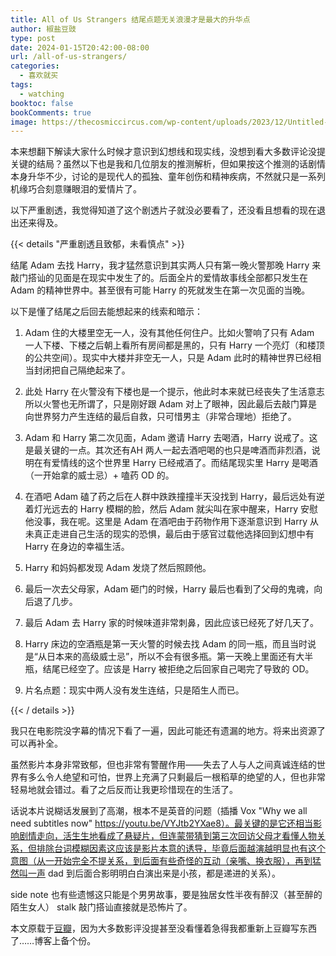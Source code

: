 ```yaml
---
title: All of Us Strangers 结尾点题无关浪漫才是最大的升华点
author: 椒盐豆豉
type: post
date: 2024-01-15T20:42:00-08:00
url: /all-of-us-strangers/
categories:
  - 喜欢就买
tags:
  - watching
booktoc: false
bookComments: true
image: https://thecosmiccircus.com/wp-content/uploads/2023/12/Untitled-design-35.jpg
---
```


本来想翻下解读大家什么时候才意识到幻想线和现实线，没想到看大多数评论没提关键的结局？虽然以下也是我和几位朋友的推测解析，但如果按这个推测的话剧情本身升华不少，讨论的是现代人的孤独、童年创伤和精神疾病，不然就只是一系列机缘巧合刻意赚眼泪的爱情片了。

以下严重剧透，我觉得知道了这个剧透片子就没必要看了，还没看且想看的现在退出还来得及。

<!--more-->

{{< details "严重剧透且致郁，未看慎点" >}}

结尾 Adam 去找 Harry，我才猛然意识到其实两人只有第一晚火警那晚 Harry 来敲门搭讪的见面是在现实中发生了的。后面全片的爱情故事线全部都只发生在 Adam 的精神世界中。甚至很有可能 Harry 的死就发生在第一次见面的当晚。

以下是懂了结尾之后回去能想起来的线索和暗示：

1. Adam 住的大楼里空无一人，没有其他任何住户。比如火警响了只有 Adam 一人下楼、下楼之后朝上看所有房间都是黑的，只有 Harry 一个亮灯（和楼顶的公共空间）。现实中大楼并非空无一人，只是 Adam 此时的精神世界已经相当封闭把自己隔绝起来了。

2. 此处 Harry 在火警没有下楼也是一个提示，他此时本来就已经丧失了生活意志所以火警也无所谓了，只是刚好跟 Adam 对上了眼神，因此最后去敲门算是向世界努力产生连结的最后自救，只可惜男主（非常合理地）拒绝了。

3. Adam 和 Harry 第二次见面，Adam 邀请 Harry 去喝酒，Harry 说戒了。这是最关键的一点。其次还有AH 两人一起去酒吧喝的也只是啤酒而非烈酒，说明在有爱情线的这个世界里 Harry 已经戒酒了。而结尾现实里 Harry 是喝酒（一开始拿的威士忌）+ 嗑药 OD 的。

4. 在酒吧 Adam 磕了药之后在人群中跌跌撞撞半天没找到 Harry，最后远处有逆着灯光远去的 Harry 模糊的脸，然后 Adam 就尖叫在家中醒来，Harry 安慰他没事，我在呢。这里是 Adam 在酒吧由于药物作用下逐渐意识到 Harry 从未真正走进自己生活的现实的恐惧，最后由于感官过载他选择回到幻想中有 Harry 在身边的幸福生活。

5. Harry 和妈妈都发现 Adam 发烧了然后照顾他。

6. 最后一次去父母家，Adam 砸门的时候，Harry 最后也看到了父母的鬼魂，向后退了几步。

7. 最后 Adam 去 Harry 家的时候味道非常刺鼻，因此应该已经死了好几天了。

8. Harry 床边的空酒瓶是第一天火警的时候去找 Adam 的同一瓶，而且当时说是“从日本来的高级威士忌”，所以不会有很多瓶。第一天晚上里面还有大半瓶，结尾已经空了。应该是 Harry 被拒绝之后回家自己喝完了导致的 OD。

9. 片名点题：现实中两人没有发生连结，只是陌生人而已。

{{< / details >}}

我只在电影院没字幕的情况下看了一遍，因此可能还有遗漏的地方。将来出资源了可以再补全。

虽然影片本身非常致郁，但也非常有警醒作用——失去了人与人之间真诚连结的世界有多么令人绝望和可怕，世界上充满了只剩最后一根稻草的绝望的人，但也非常轻易地就会错过。看了之后反而让我更珍惜现在的生活了。

话说本片说糊话发展到了高潮，根本不是英音的问题（插播 Vox "Why we all need subtitles now" https://youtu.be/VYJtb2YXae8）。最关键的是它还相当影响剧情走向，活生生地看成了悬疑片，但连蒙带猜到第三次回访父母才看懂人物关系，但排除台词模糊因素这应该是影片本意的诱导，毕竟后面越演越明显也有这个意图（从一开始完全不提关系，到后面有些奇怪的互动（亲嘴、换衣服），再到猛然叫一声 dad 到后面合影明明白白演出来是小孩，都是递进的关系）。

side note 也有些遗憾这只能是个男男故事，要是独居女性半夜有醉汉（甚至醉的陌生女人） stalk 敲门搭讪直接就是恐怖片了。

本文原载于[豆瓣](https://movie.douban.com/review/15686837/)，因为大多数影评没提甚至没看懂着急得我都重新上豆瓣写东西了……博客上备个份。
